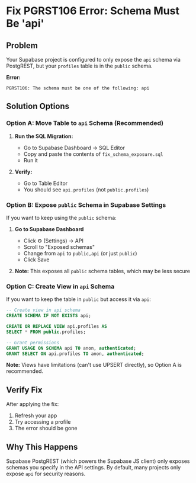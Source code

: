 # Fix PGRST106 Error: Schema Must Be 'api'

## Problem
Your Supabase project is configured to only expose the `api` schema via PostgREST, but your `profiles` table is in the `public` schema.

**Error:**
```
PGRST106: The schema must be one of the following: api
```

## Solution Options

### Option A: Move Table to `api` Schema (Recommended)

1. **Run the SQL Migration:**
   - Go to Supabase Dashboard → SQL Editor
   - Copy and paste the contents of `fix_schema_exposure.sql`
   - Run it

2. **Verify:**
   - Go to Table Editor
   - You should see `api.profiles` (not `public.profiles`)

### Option B: Expose `public` Schema in Supabase Settings

If you want to keep using the `public` schema:

1. **Go to Supabase Dashboard**
   - Click ⚙️ (Settings) → API
   - Scroll to "Exposed schemas"
   - Change from `api` to `public,api` (or just `public`)
   - Click Save

2. **Note:** This exposes all `public` schema tables, which may be less secure

### Option C: Create View in `api` Schema

If you want to keep the table in `public` but access it via `api`:

```sql
-- Create view in api schema
CREATE SCHEMA IF NOT EXISTS api;

CREATE OR REPLACE VIEW api.profiles AS
SELECT * FROM public.profiles;

-- Grant permissions
GRANT USAGE ON SCHEMA api TO anon, authenticated;
GRANT SELECT ON api.profiles TO anon, authenticated;
```

**Note:** Views have limitations (can't use UPSERT directly), so Option A is recommended.

## Verify Fix

After applying the fix:

1. Refresh your app
2. Try accessing a profile
3. The error should be gone

## Why This Happens

Supabase PostgREST (which powers the Supabase JS client) only exposes schemas you specify in the API settings. By default, many projects only expose `api` for security reasons.


